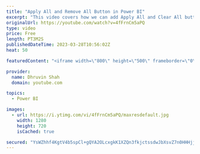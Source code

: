 ```yaml
---
title: "Apply All and Remove All Button in Power BI"
excerpt: "This video covers how we can add Apply All and Clear All buttons in Power BI report. This new feature is a game changer if you want improve your Power BI report performance. So, Let's get started!  Chapters: 00:00 Start 01:00 Different Ways to Apply All and Clear All 02:24 Perform Testing  #PowerBI #PowerBIDesktop"
originalUrl: https://youtube.com/watch?v=4fFrnCm5aPQ
type: video
price: Free
length: PT3M2S
publishedDateTime: 2023-03-28T10:56:02Z
heat: 50

featuredContent: "<iframe width=\"800\" height=\"500\" frameborder=\"0\" src=\"https://www.youtube.com/embed/4fFrnCm5aPQ\" allow=\"accelerometer; autoplay; encrypted-media; gyroscope; picture-in-picture\" allowfullscreen></iframe>"

provider:
  name: Dhruvin Shah
  domain: youtube.com

topics:
  - Power BI

images:
  - url: https://i.ytimg.com/vi/4fFrnCm5aPQ/maxresdefault.jpg
    width: 1280
    height: 720
    isCached: true

secured: "YsWZhhf4KgtV4b5spCl+gQYA2OLcxgkK1XZQn3fkjctssdwJbXsvZ7n0HHHjjKV0kUfhZO77hdWaGnhAG7eN0+ffvO7GfitC5Lk0UtZWA/vzXVUk08nM4gq0Ri01wMj00K/GYJdO+xj3ysssqKOO3BaTi7H8B636M/RRj5ohEy2F6hPgqGZjBOYNDT080K64hEk6emyWhu231w2jorswnjwTOtLrU4CefmN8DpVXX/d6dQiJ+qe+ekmTtscIiiS7T9rpiWu2mYm2ie6KYgIM/agsyhmupAcaClCVkRMZQvpvTOg/8eKxFDcismkuHeDjDbUqvPC+dbBjf4UhlZ6kUIOJnzpiuqw6ZmaaGNxyHnzrkal0DnoHravkc9Aeu7puNGEDRN3SDfAH2h9U18034QVJX/M4gWHjzR6BRTFpoUU=;fiDfNOexNC4ozxW4LzKbrw=="
---
```


